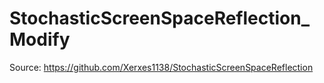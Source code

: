 # StochasticScreenSpaceReflection_Modify

Source: 
https://github.com/Xerxes1138/StochasticScreenSpaceReflection
